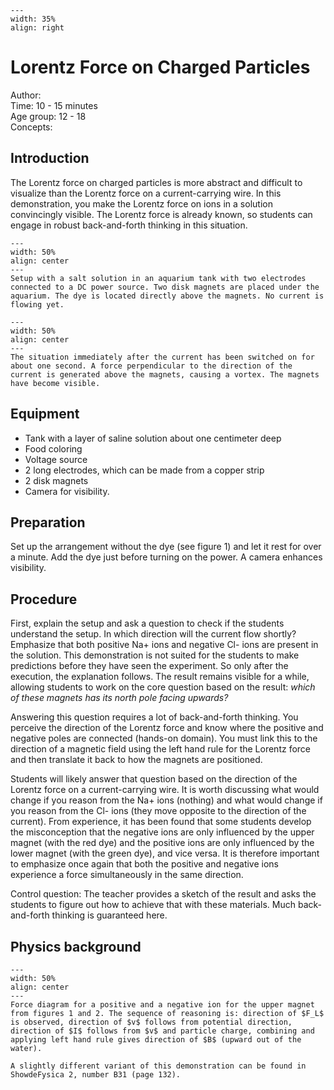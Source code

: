 

<div style="clear: both;">

```{figure} ../../figures/open.png
---
width: 35%
align: right
```

</div>

# Lorentz Force on Charged Particles


Author:     \
Time:	 10 - 15 minutes\
Age group:	12 - 18\
Concepts:	

## Introduction
The Lorentz force on charged particles is more abstract and difficult to visualize than the Lorentz force on a current-carrying wire. In this demonstration, you make the Lorentz force on ions in a solution convincingly visible. The Lorentz force is already known, so students can engage in robust back-and-forth thinking in this situation.

```{figure} demo84_figure1.jpg
---
width: 50%
align: center 
---
Setup with a salt solution in an aquarium tank with two electrodes connected to a DC power source. Two disk magnets are placed under the aquarium. The dye is located directly above the magnets. No current is flowing yet.
```



```{figure} demo84_figure2.jpg
---
width: 50%
align: center 
---
The situation immediately after the current has been switched on for about one second. A force perpendicular to the direction of the current is generated above the magnets, causing a vortex. The magnets have become visible.
```


## Equipment
- Tank with a layer of saline solution about one centimeter deep
- Food coloring
- Voltage source
- 2 long electrodes, which can be made from a copper strip
- 2 disk magnets
- Camera for visibility.

## Preparation
Set up the arrangement without the dye (see figure 1) and let it rest for over a minute. Add the dye just before turning on the power. A camera enhances visibility.

## Procedure
First, explain the setup and ask a question to check if the students understand the setup. In which direction will the current flow shortly? Emphasize that both positive Na+ ions and negative Cl- ions are present in the solution.
This demonstration is not suited for the students to make predictions before they have seen the experiment. So only after the execution, the explanation follows. The result remains visible for a while, allowing students to work on the core question based on the result: _which of these magnets has its north pole facing upwards?_

Answering this question requires a lot of back-and-forth thinking. You perceive the direction of the Lorentz force and know where the positive and negative poles are connected (hands-on domain). You must link this to the direction of a magnetic field using the left hand rule for the Lorentz force and then translate it back to how the magnets are positioned.

Students will likely answer that question based on the direction of the Lorentz force on a current-carrying wire. It is worth discussing what would change if you reason from the Na+ ions (nothing) and what would change if you reason from the Cl- ions (they move opposite to the direction of the current). From experience, it has been found that some students develop the misconception that the negative ions are only influenced by the upper magnet (with the red dye) and the positive ions are only influenced by the lower magnet (with the green dye), and vice versa. It is therefore important to emphasize once again that both the positive and negative ions experience a force simultaneously in the same direction.

Control question: The teacher provides a sketch of the result and asks the students to figure out how to achieve that with these materials. Much back-and-forth thinking is guaranteed here.

## Physics background
```{figure} demo84_figure3.PNG
---
width: 50%
align: center 
---
Force diagram for a positive and a negative ion for the upper magnet from figures 1 and 2. The sequence of reasoning is: direction of $F_L$ is observed, direction of $v$ follows from potential direction, direction of $I$ follows from $v$ and particle charge, combining and applying left hand rule gives direction of $B$ (upward out of the water).
```


```{tip}
A slightly different variant of this demonstration can be found in ShowdeFysica 2, number B31 (page 132).
```
